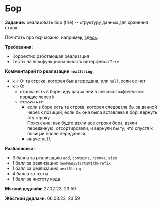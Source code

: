 # Бор

**Задание:** реализовать бор (trie) -- структуру данных для хранения строк.

Почитать про бор можно, например, [здесь](https://neerc.ifmo.ru/wiki/index.php?title=%D0%91%D0%BE%D1%80).

**Требования:**
- Корректно работающая реализация
- Тесты на всю функциональность интерфейса `Trie`

**Комментарий по реализации `nextString`:**
- k = 0: та строка, которая была передана, или `null`, если ее нет
- k > 0:
   - строка есть в боре: идущая за ней в лексикографическом порядке через `k`
   - строки нет:
      - если в боре есть та строка, которая следовала бы за данной через k позиций, если бы она была вставлена в бор: вернуть эту строку  
      Пояснение: как будто взяли все строки бора, взяли переданную, отсортировали, и вернули бы ту, что спустя k позиций после переданной.
     - иначе: `null`

**Разбалловка:**
- 3 балла за реализацию `add`, `contains`, `remove`, `size`
- 1 балл за реализацию `howManyStartsWithPrefix`
- 1 балл за реализацию `nextString`
- 4 балла за тесты
- 1 балл за чистоту кода

**Мягкий дедлайн:** 27.02.23, 23:59

**Жёсткий дедлайн:** 06.03.23, 23:59